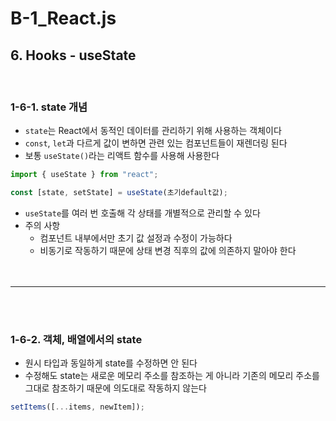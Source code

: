 # B-1_React.js
## 6. Hooks - useState
<br>

### 1-6-1. state 개념
- `state`는 React에서 동적인 데이터를 관리하기 위해 사용하는 객체이다
- `const`, `let`과 다르게 값이 변하면 관련 있는 컴포넌트들이 재렌더링 된다
- 보통 `useState()`라는 리액트 함수를 사용해 사용한다

```jsx
import { useState } from "react";

const [state, setState] = useState(초기default값);
```

- `useState`를 여러 번 호출해 각 상태를 개별적으로 관리할 수 있다
- 주의 사항
    - 컴포넌트 내부에서만 초기 값 설정과 수정이 가능하다
    - 비동기로 작동하기 때문에 상태 변경 직후의 값에 의존하지 말아야 한다
<br><br><br>
<hr>
<br><br>

### 1-6-2. 객체, 배열에서의 state
- 원시 타입과 동일하게 state를 수정하면 안 된다
- 수정해도 state는 새로운 메모리 주소를 참조하는 게 아니라 기존의 메모리 주소를 그대로 참조하기 때문에 의도대로 작동하지 않는다

```jsx
setItems([...items, newItem]);
```